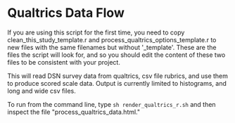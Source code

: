 # Qualtrics Data Flow

If you are using this script for the first time, you need to copy clean_this_study_template.r and process_qualtrics_options_template.r to new files with the same filenames but without '_template'. 
These are the files the script will look for, and so you should edit the content of these two files to be consistent with your project.

This will read DSN survey data from qualtrics, csv file rubrics, and use them to produce scored scale data. Output is currently limited to histograms, and long and wide csv files.

To run from the command line, type `sh render_qualtrics_r.sh` and then inspect the file "process_qualtrics_data.html."

